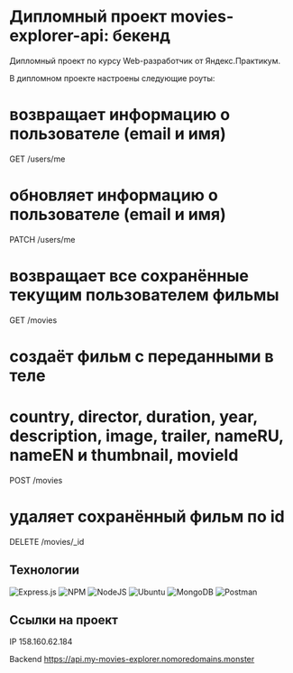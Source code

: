 # Дипломный проект movies-explorer-api: бекенд
Дипломный проект по курсу Web-разработчик от Яндекс.Практикум. 

В дипломном проекте настроены следующие роуты:
# возвращает информацию о пользователе (email и имя)
GET /users/me

# обновляет информацию о пользователе (email и имя)
PATCH /users/me

# возвращает все сохранённые текущим  пользователем фильмы
GET /movies

# создаёт фильм с переданными в теле
# country, director, duration, year, description, image, trailer, nameRU, nameEN и thumbnail, movieId 
POST /movies

# удаляет сохранённый фильм по id
DELETE /movies/_id

## Технологии
![Express.js](https://img.shields.io/badge/express.js-%23404d59.svg?style=for-the-badge&logo=express&logoColor=%2361DAFB)
![NPM](https://img.shields.io/badge/NPM-%23CB3837.svg?style=for-the-badge&logo=npm&logoColor=white)
![NodeJS](https://img.shields.io/badge/node.js-6DA55F?style=for-the-badge&logo=node.js&logoColor=white)
![Ubuntu](https://img.shields.io/badge/Ubuntu-E95420?style=for-the-badge&logo=ubuntu&logoColor=white)
![MongoDB](https://img.shields.io/badge/-MongoDB-090909?style=for-the-badge&logo=MongoDB)
![Postman](https://img.shields.io/badge/Postman-FF6C37?style=for-the-badge&logo=postman&logoColor=white)

## Ссылки на проект

IP 158.160.62.184

Backend https://api.my-movies-explorer.nomoredomains.monster

